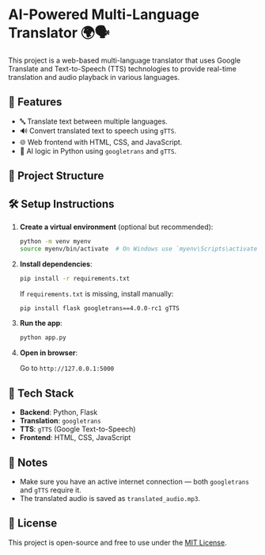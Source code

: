 # AI-Powered Multi-Language Translator 🌍🗣️

This project is a web-based multi-language translator that uses Google Translate and Text-to-Speech (TTS) technologies to provide real-time translation and audio playback in various languages.

## 🚀 Features

- 🔤 Translate text between multiple languages.
- 🔊 Convert translated text to speech using `gTTS`.
- 🌐 Web frontend with HTML, CSS, and JavaScript.
- 🧠 AI logic in Python using `googletrans` and `gTTS`.

## 📁 Project Structure


## 🛠️ Setup Instructions

1. **Create a virtual environment** (optional but recommended):

    ```bash
    python -m venv myenv
    source myenv/bin/activate  # On Windows use `myenv\Scripts\activate`
    ```

2. **Install dependencies**:

    ```bash
    pip install -r requirements.txt
    ```

    If `requirements.txt` is missing, install manually:

    ```bash
    pip install flask googletrans==4.0.0-rc1 gTTS
    ```

3. **Run the app**:

    ```bash
    python app.py
    ```

4. **Open in browser**:

    Go to `http://127.0.0.1:5000`

## 🧠 Tech Stack

- **Backend**: Python, Flask
- **Translation**: `googletrans`
- **TTS**: `gTTS` (Google Text-to-Speech)
- **Frontend**: HTML, CSS, JavaScript

## 📌 Notes

- Make sure you have an active internet connection — both `googletrans` and `gTTS` require it.
- The translated audio is saved as `translated_audio.mp3`.

## 📄 License

This project is open-source and free to use under the [MIT License](LICENSE).

